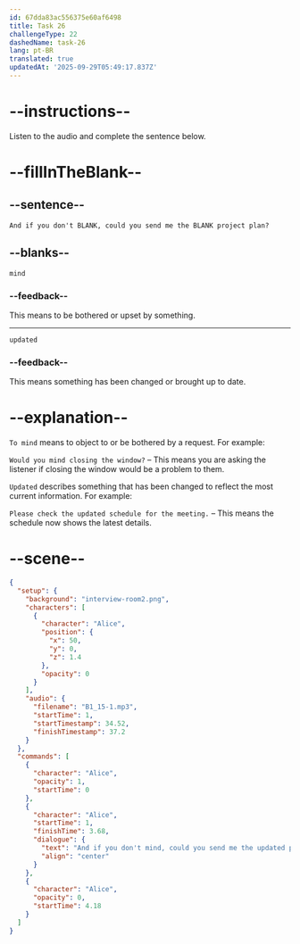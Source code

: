 ```yaml
---
id: 67dda83ac556375e60af6498
title: Task 26
challengeType: 22
dashedName: task-26
lang: pt-BR
translated: true
updatedAt: '2025-09-29T05:49:17.837Z'
---
```


<!-- (Audio) Alice: And if you don't mind, could you send me the updated project plan? -->

# --instructions--

Listen to the audio and complete the sentence below.

# --fillInTheBlank--

## --sentence--

`And if you don't BLANK, could you send me the BLANK project plan?`

## --blanks--

`mind`

### --feedback--

This means to be bothered or upset by something.

---

`updated`

### --feedback--

This means something has been changed or brought up to date.

# --explanation--

`To mind` means to object to or be bothered by a request. For example:

`Would you mind closing the window?` – This means you are asking the listener if closing the window would be a problem to them.

`Updated` describes something that has been changed to reflect the most current information. For example:

`Please check the updated schedule for the meeting.` – This means the schedule now shows the latest details.

# --scene--

```json
{
  "setup": {
    "background": "interview-room2.png",
    "characters": [
      {
        "character": "Alice",
        "position": {
          "x": 50,
          "y": 0,
          "z": 1.4
        },
        "opacity": 0
      }
    ],
    "audio": {
      "filename": "B1_15-1.mp3",
      "startTime": 1,
      "startTimestamp": 34.52,
      "finishTimestamp": 37.2
    }
  },
  "commands": [
    {
      "character": "Alice",
      "opacity": 1,
      "startTime": 0
    },
    {
      "character": "Alice",
      "startTime": 1,
      "finishTime": 3.68,
      "dialogue": {
        "text": "And if you don't mind, could you send me the updated project plan?",
        "align": "center"
      }
    },
    {
      "character": "Alice",
      "opacity": 0,
      "startTime": 4.18
    }
  ]
}
```
